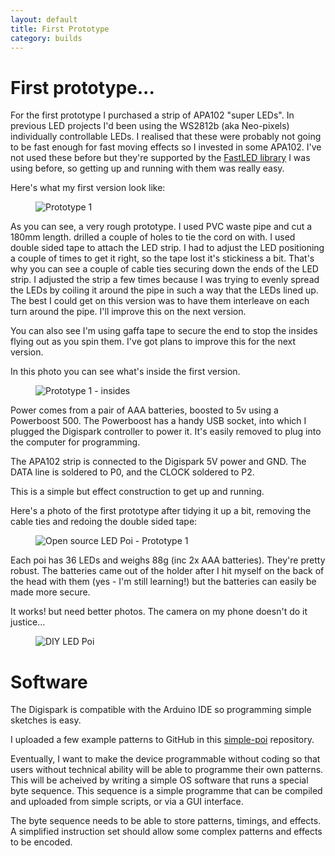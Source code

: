 ```yaml
---
layout: default
title: First Prototype
category: builds
---
```


<h1>First prototype...</h1>

<p>For the first prototype I purchased a strip of APA102 "super LEDs".
In previous LED projects I'd been using the WS2812b (aka Neo-pixels) individually
controllable LEDs. I realised that these were probably not going to be fast
enough for fast moving effects so I invested in some APA102. I've not 
used these before but they're supported by the <a href="http://fastled.io/">FastLED library</a>
I was using before, so getting up and running with them was really easy. 
</p>

<p>Here's what my first version look like:</p>

<figure>
  <img src="{{site.baseurl}}/img/poi-3.jpg" alt="Prototype 1">
</figure>

<p>As you can see, a very rough prototype. I used PVC waste pipe and cut a 180mm length. drilled a couple of 
holes to tie the cord on with. I used double sided tape to attach the LED strip. I had to adjust the LED positioning
a couple of times to get it right, so the tape lost it's stickiness a bit. That's why you can see a couple of cable
ties securing down the ends of the LED strip. I adjusted the strip a few times because I was trying to evenly 
spread the LEDs by coiling it around the pipe in such a way that the LEDs lined up. The best I could get on this
version was to have them interleave on each turn around the pipe. I'll improve this on the next version.</p>

<p>You can also see I'm using gaffa tape to secure the end to stop the insides flying out as you 
spin them. I've got plans to improve this for the next version. </p>

<p>In this photo you can see what's inside the first version.
</p>

<figure>
  <img src="{{site.baseurl}}/img/poi-4.jpg" alt="Prototype 1 - insides">
</figure>

<p>Power comes from a pair of AAA batteries, boosted to 5v using a Powerboost 500.
The Powerboost has a handy USB socket, into which I plugged the Digispark controller 
to power it. It's easily removed to plug into the computer for programming. 
</p>

<p>The APA102 strip is connected to the Digispark 5V power and GND. The DATA line
is soldered to P0, and the CLOCK soldered to P2.</p>

<p>This is a simple but effect construction to get up and running.</p>

<p>Here's a photo of the first prototype after tidying it up a bit, removing the 
cable ties and redoing the double sided tape:</p>

<figure>
  <img src="{{site.baseurl}}/img/poi-5.jpg" alt="Open source LED Poi - Prototype 1">
</figure>

<p>Each poi has 36 LEDs and weighs 88g (inc 2x AAA batteries).
They're pretty robust. The batteries came out of the holder after I hit myself on the back of the head with them
(yes - I'm still learning!) but the batteries can easily be made more secure.</p>

<p>It works! but need better photos. The camera on my phone doesn't do it justice...</p>

<figure>
  <img src="{{site.baseurl}}/img/poi-6.jpg" alt="DIY LED Poi">
</figure>

<h1>Software</h1>

<p>The Digispark is compatible with the Arduino IDE so programming simple sketches 
is easy. </p>

<p>I uploaded a few example patterns to GitHub in this 
<a href="https://github.com/PoiOS/simple-poi">simple-poi</a> repository.</p>

<p>Eventually, I want to make the device programmable without coding so that users
without technical ability will be able to programme their own patterns. This will be acheived by
writing a simple OS software that runs a special byte sequence. This sequence 
is a simple programme that can be compiled and uploaded from simple scripts, 
or via a GUI interface.</p>

<p>The byte sequence needs to be able to store patterns, timings, and effects.
A simplified instruction set should allow some complex patterns and effects to 
be encoded.</p>
